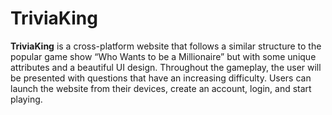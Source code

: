 # TriviaKing
**TriviaKing** is a cross-platform website that follows a similar structure to the popular game show “Who Wants to be a Millionaire” but with some unique attributes and a beautiful UI design. Throughout the gameplay, the user will be presented with questions that have an increasing difficulty. Users can launch the website from their devices, create an account, login, and start playing.
